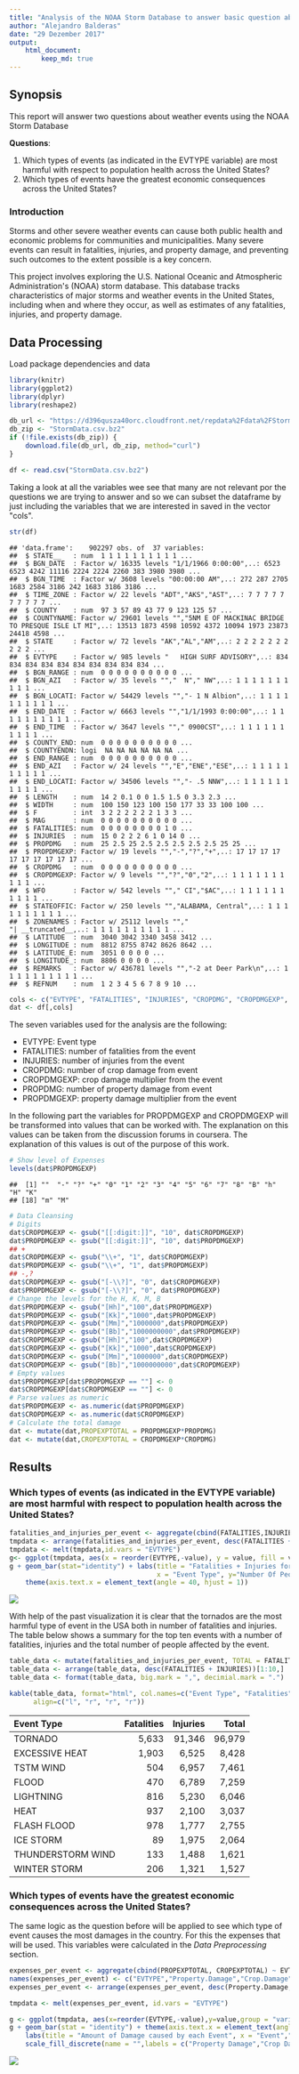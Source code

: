 ```yaml
---
title: "Analysis of the NOAA Storm Database to answer basic question about sever weather events"
author: "Alejandro Balderas"
date: "29 Dezember 2017"
output: 
    html_document:
        keep_md: true
---
```




## Synopsis

This report will answer two questions about weather events using the NOAA Storm Database

**Questions**:

1. Which types of events (as indicated in the EVTYPE variable) are most harmful with respect to population health across the United States?
2. Which types of events have the greatest economic consequences across the United States? 

### Introduction

Storms and other severe weather events can cause both public health and economic problems for communities and municipalities. Many severe events can result in fatalities, injuries, and property damage, and preventing such outcomes to the extent possible is a key concern.

This project involves exploring the U.S. National Oceanic and Atmospheric Administration's (NOAA) storm database. This database tracks characteristics of major storms and weather events in the United States, including when and where they occur, as well as estimates of any fatalities, injuries, and property damage.


## Data Processing

Load package dependencies and data

```r
library(knitr)
library(ggplot2)
library(dplyr)
library(reshape2)
```


```r
db_url <- "https://d396qusza40orc.cloudfront.net/repdata%2Fdata%2FStormData.csv.bz2"   
db_zip <- "StormData.csv.bz2"
if (!file.exists(db_zip)) {    
    download.file(db_url, db_zip, method="curl")    
}  

df <- read.csv("StormData.csv.bz2")
```

Taking a look at all the variables wee see that many are not relevant por the questions we are trying to answer and so we can subset the dataframe by just including the variables that we are interested in saved in the vector "cols".


```r
str(df)
```

```
## 'data.frame':	902297 obs. of  37 variables:
##  $ STATE__   : num  1 1 1 1 1 1 1 1 1 1 ...
##  $ BGN_DATE  : Factor w/ 16335 levels "1/1/1966 0:00:00",..: 6523 6523 4242 11116 2224 2224 2260 383 3980 3980 ...
##  $ BGN_TIME  : Factor w/ 3608 levels "00:00:00 AM",..: 272 287 2705 1683 2584 3186 242 1683 3186 3186 ...
##  $ TIME_ZONE : Factor w/ 22 levels "ADT","AKS","AST",..: 7 7 7 7 7 7 7 7 7 7 ...
##  $ COUNTY    : num  97 3 57 89 43 77 9 123 125 57 ...
##  $ COUNTYNAME: Factor w/ 29601 levels "","5NM E OF MACKINAC BRIDGE TO PRESQUE ISLE LT MI",..: 13513 1873 4598 10592 4372 10094 1973 23873 24418 4598 ...
##  $ STATE     : Factor w/ 72 levels "AK","AL","AM",..: 2 2 2 2 2 2 2 2 2 2 ...
##  $ EVTYPE    : Factor w/ 985 levels "   HIGH SURF ADVISORY",..: 834 834 834 834 834 834 834 834 834 834 ...
##  $ BGN_RANGE : num  0 0 0 0 0 0 0 0 0 0 ...
##  $ BGN_AZI   : Factor w/ 35 levels "","  N"," NW",..: 1 1 1 1 1 1 1 1 1 1 ...
##  $ BGN_LOCATI: Factor w/ 54429 levels "","- 1 N Albion",..: 1 1 1 1 1 1 1 1 1 1 ...
##  $ END_DATE  : Factor w/ 6663 levels "","1/1/1993 0:00:00",..: 1 1 1 1 1 1 1 1 1 1 ...
##  $ END_TIME  : Factor w/ 3647 levels ""," 0900CST",..: 1 1 1 1 1 1 1 1 1 1 ...
##  $ COUNTY_END: num  0 0 0 0 0 0 0 0 0 0 ...
##  $ COUNTYENDN: logi  NA NA NA NA NA NA ...
##  $ END_RANGE : num  0 0 0 0 0 0 0 0 0 0 ...
##  $ END_AZI   : Factor w/ 24 levels "","E","ENE","ESE",..: 1 1 1 1 1 1 1 1 1 1 ...
##  $ END_LOCATI: Factor w/ 34506 levels "","- .5 NNW",..: 1 1 1 1 1 1 1 1 1 1 ...
##  $ LENGTH    : num  14 2 0.1 0 0 1.5 1.5 0 3.3 2.3 ...
##  $ WIDTH     : num  100 150 123 100 150 177 33 33 100 100 ...
##  $ F         : int  3 2 2 2 2 2 2 1 3 3 ...
##  $ MAG       : num  0 0 0 0 0 0 0 0 0 0 ...
##  $ FATALITIES: num  0 0 0 0 0 0 0 0 1 0 ...
##  $ INJURIES  : num  15 0 2 2 2 6 1 0 14 0 ...
##  $ PROPDMG   : num  25 2.5 25 2.5 2.5 2.5 2.5 2.5 25 25 ...
##  $ PROPDMGEXP: Factor w/ 19 levels "","-","?","+",..: 17 17 17 17 17 17 17 17 17 17 ...
##  $ CROPDMG   : num  0 0 0 0 0 0 0 0 0 0 ...
##  $ CROPDMGEXP: Factor w/ 9 levels "","?","0","2",..: 1 1 1 1 1 1 1 1 1 1 ...
##  $ WFO       : Factor w/ 542 levels ""," CI","$AC",..: 1 1 1 1 1 1 1 1 1 1 ...
##  $ STATEOFFIC: Factor w/ 250 levels "","ALABAMA, Central",..: 1 1 1 1 1 1 1 1 1 1 ...
##  $ ZONENAMES : Factor w/ 25112 levels "","                                                                                                               "| __truncated__,..: 1 1 1 1 1 1 1 1 1 1 ...
##  $ LATITUDE  : num  3040 3042 3340 3458 3412 ...
##  $ LONGITUDE : num  8812 8755 8742 8626 8642 ...
##  $ LATITUDE_E: num  3051 0 0 0 0 ...
##  $ LONGITUDE_: num  8806 0 0 0 0 ...
##  $ REMARKS   : Factor w/ 436781 levels "","-2 at Deer Park\n",..: 1 1 1 1 1 1 1 1 1 1 ...
##  $ REFNUM    : num  1 2 3 4 5 6 7 8 9 10 ...
```

```r
cols <- c("EVTYPE", "FATALITIES", "INJURIES", "CROPDMG", "CROPDMGEXP", "PROPDMG", "PROPDMGEXP")
dat <- df[,cols]
```

The seven variables used for the analysis are the following:

- EVTYPE: Event type
- FATALITIES: number of fatalities from the event
- INJURIES: number of injuries from the event
- CROPDMG: number of crop damage from event
- CROPDMGEXP: crop damage multiplier from the event
- PROPDMG: number of property damage from event
- PROPDMGEXP: property damage multiplier from the event

In the following part the variables for PROPDMGEXP and CROPDMGEXP will be transformed into values that can be worked with. The explanation on this values can be taken from the discussion forums in coursera. The explanation of this values is out of the purpose of this work. 


```r
# Show level of Expenses
levels(dat$PROPDMGEXP)
```

```
##  [1] ""  "-" "?" "+" "0" "1" "2" "3" "4" "5" "6" "7" "8" "B" "h" "H" "K"
## [18] "m" "M"
```

```r
# Data Cleansing
# Digits
dat$CROPDMGEXP <- gsub("[[:digit:]]", "10", dat$CROPDMGEXP)    
dat$PROPDMGEXP <- gsub("[[:digit:]]", "10", dat$PROPDMGEXP)
## +    
dat$CROPDMGEXP <- gsub("\\+", "1", dat$CROPDMGEXP)    
dat$PROPDMGEXP <- gsub("\\+", "1", dat$PROPDMGEXP)    
## -,?  
dat$CROPDMGEXP <- gsub("[-\\?]", "0", dat$CROPDMGEXP)    
dat$PROPDMGEXP <- gsub("[-\\?]", "0", dat$PROPDMGEXP)    
# Change the levels for the H, K, M, B
dat$PROPDMGEXP <- gsub("[Hh]","100",dat$PROPDMGEXP)
dat$PROPDMGEXP <- gsub("[Kk]","1000",dat$PROPDMGEXP)
dat$PROPDMGEXP <- gsub("[Mm]","1000000",dat$PROPDMGEXP)
dat$PROPDMGEXP <- gsub("[Bb]","1000000000",dat$PROPDMGEXP)  
dat$CROPDMGEXP <- gsub("[Hh]","100",dat$CROPDMGEXP)
dat$CROPDMGEXP <- gsub("[Kk]","1000",dat$CROPDMGEXP)
dat$CROPDMGEXP <- gsub("[Mm]","1000000",dat$CROPDMGEXP)
dat$CROPDMGEXP <- gsub("[Bb]","1000000000",dat$CROPDMGEXP) 
# Empty values
dat$PROPDMGEXP[dat$PROPDMGEXP == ""] <- 0
dat$CROPDMGEXP[dat$CROPDMGEXP == ""] <- 0
# Parse values as numeric
dat$PROPDMGEXP <- as.numeric(dat$PROPDMGEXP)
dat$CROPDMGEXP <- as.numeric(dat$CROPDMGEXP)
# Calculate the total damage
dat <- mutate(dat,PROPEXPTOTAL = PROPDMGEXP*PROPDMG)
dat <- mutate(dat,CROPEXPTOTAL = CROPDMGEXP*CROPDMG)
```

## Results


### Which types of events (as indicated in the EVTYPE variable) are most harmful with respect to population health across the United States?


```r
fatalities_and_injuries_per_event <- aggregate(cbind(FATALITIES,INJURIES)~EVTYPE,dat,sum,na.rm=TRUE)
tmpdata <- arrange(fatalities_and_injuries_per_event, desc(FATALITIES + INJURIES))[1:10,]
tmpdata <- melt(tmpdata,id.vars = "EVTYPE")
g<- ggplot(tmpdata, aes(x = reorder(EVTYPE,-value), y = value, fill = variable))
g + geom_bar(stat="identity") + labs(title = "Fatalities + Injuries for the top 10 most harmful events",
                                     x = "Event Type", y="Number Of People Involved")+
    theme(axis.text.x = element_text(angle = 40, hjust = 1))
```

![](stormAnalysis_files/figure-html/plotEventHistogram-1.png)<!-- -->

With help of the past visualization it is clear that the tornados are the most harmful type of event in the USA both in number of fatalities and injuries. The table below shows a summary for the top ten events with a number of fatalities, injuries and the total number of people affected by the event.


```r
table_data <- mutate(fatalities_and_injuries_per_event, TOTAL = FATALITIES + INJURIES)
table_data <- arrange(table_data, desc(FATALITIES + INJURIES))[1:10,]
table_data <- format(table_data, big.mark = ",", decimial.mark = ".")

kable(table_data, format="html", col.names=c("Event Type", "Fatalities", "Injuries", "Total"), 
      align=c("l", "r", "r", "r"))   
```

<table>
 <thead>
  <tr>
   <th style="text-align:left;"> Event Type </th>
   <th style="text-align:right;"> Fatalities </th>
   <th style="text-align:right;"> Injuries </th>
   <th style="text-align:right;"> Total </th>
  </tr>
 </thead>
<tbody>
  <tr>
   <td style="text-align:left;"> TORNADO </td>
   <td style="text-align:right;"> 5,633 </td>
   <td style="text-align:right;"> 91,346 </td>
   <td style="text-align:right;"> 96,979 </td>
  </tr>
  <tr>
   <td style="text-align:left;"> EXCESSIVE HEAT </td>
   <td style="text-align:right;"> 1,903 </td>
   <td style="text-align:right;"> 6,525 </td>
   <td style="text-align:right;"> 8,428 </td>
  </tr>
  <tr>
   <td style="text-align:left;"> TSTM WIND </td>
   <td style="text-align:right;"> 504 </td>
   <td style="text-align:right;"> 6,957 </td>
   <td style="text-align:right;"> 7,461 </td>
  </tr>
  <tr>
   <td style="text-align:left;"> FLOOD </td>
   <td style="text-align:right;"> 470 </td>
   <td style="text-align:right;"> 6,789 </td>
   <td style="text-align:right;"> 7,259 </td>
  </tr>
  <tr>
   <td style="text-align:left;"> LIGHTNING </td>
   <td style="text-align:right;"> 816 </td>
   <td style="text-align:right;"> 5,230 </td>
   <td style="text-align:right;"> 6,046 </td>
  </tr>
  <tr>
   <td style="text-align:left;"> HEAT </td>
   <td style="text-align:right;"> 937 </td>
   <td style="text-align:right;"> 2,100 </td>
   <td style="text-align:right;"> 3,037 </td>
  </tr>
  <tr>
   <td style="text-align:left;"> FLASH FLOOD </td>
   <td style="text-align:right;"> 978 </td>
   <td style="text-align:right;"> 1,777 </td>
   <td style="text-align:right;"> 2,755 </td>
  </tr>
  <tr>
   <td style="text-align:left;"> ICE STORM </td>
   <td style="text-align:right;"> 89 </td>
   <td style="text-align:right;"> 1,975 </td>
   <td style="text-align:right;"> 2,064 </td>
  </tr>
  <tr>
   <td style="text-align:left;"> THUNDERSTORM WIND </td>
   <td style="text-align:right;"> 133 </td>
   <td style="text-align:right;"> 1,488 </td>
   <td style="text-align:right;"> 1,621 </td>
  </tr>
  <tr>
   <td style="text-align:left;"> WINTER STORM </td>
   <td style="text-align:right;"> 206 </td>
   <td style="text-align:right;"> 1,321 </td>
   <td style="text-align:right;"> 1,527 </td>
  </tr>
</tbody>
</table>

### Which types of events have the greatest economic consequences across the United States? 

The same logic as the question before will be applied to see which type of event causes the most damages in the country. For this the expenses that will be used. This variables were calculated in the _Data Preprocessing_ section.


```r
expenses_per_event <- aggregate(cbind(PROPEXPTOTAL, CROPEXPTOTAL) ~ EVTYPE, dat, sum)
names(expenses_per_event) <- c("EVTYPE","Property.Damage","Crop.Damage")
expenses_per_event <- arrange(expenses_per_event, desc(Property.Damage, Crop.Damage))[1:15,]

tmpdata <- melt(expenses_per_event, id.vars = "EVTYPE")

g <- ggplot(tmpdata, aes(x=reorder(EVTYPE,-value),y=value,group = "variable",fill = variable))
g + geom_bar(stat = "identity") + theme(axis.text.x = element_text(angle = 40, hjust = 1)) + 
    labs(title = "Amount of Damage caused by each Event", x = "Event","Damage") + 
    scale_fill_discrete(name = "",labels = c("Property Damage","Crop Damage"))
```

![](stormAnalysis_files/figure-html/unnamed-chunk-2-1.png)<!-- -->



